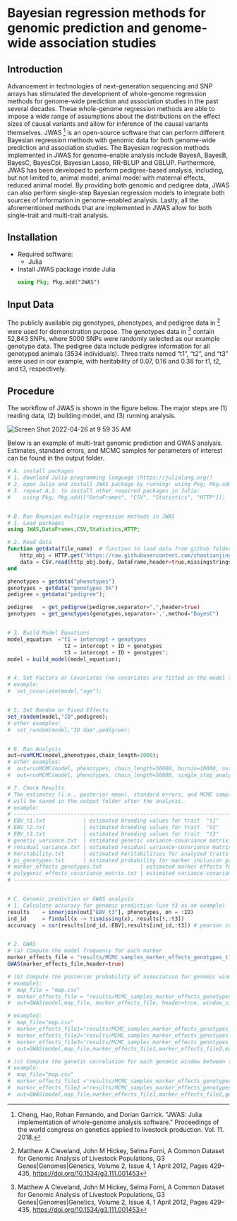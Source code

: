 # Bayesian regression methods for genomic prediction and genome-wide association studies


## Introduction

Advancement in technologies of next-generation sequencing and SNP arrays has stimulated the development of whole-genome regression methods for genome-wide prediction and association studies in the past several decades. These whole-genome regression methods are able to impose a wide range of assumptions about the distributions on the effect sizes of causal variants and allow for inference of the causal variants themselves. JWAS [^fn2] is an open-source software that can perform different Bayesian regression methods with genomic data for both genome-wide prediction and association studies. The Bayesian regression methods implemented in JWAS for genome-enable analysis include BayesA, BayesB, BayesC, BayesCpi, Bayesian Lasso, RR-BLUP and GBLUP. Furthermore, JWAS has been developed to perform pedigree-based analysis, including, but not limited to, animal model, animal model with maternal effects, reduced animal model. By providing both genomic and pedigree data, JWAS can also perform single-step Bayesian regression models to integrate both sources of information in genome-enabled analysis. Lastly, all the aforementioned methods that are implemented in JWAS allow for both single-trait and multi-trait analysis.   


## Installation
* Required software:
    * Julia  
* Install JWAS package inside Julia
    ```julia
    using Pkg; Pkg.add("JWAS")
    ```
## Input Data
The publicly available pig genotypes, phenotypes, and pedigree data in  [^fn1] were used for demonstration purpose. The genotypes data in [^fn1] contain 52,843 SNPs, where 5000 SNPs were randomly selected as our example genotype data. The pedigree data include pedigree information for all genotyped animals (3534 individuals). Three traits named “t1”, “t2”, and “t3” were used in our example, with heritability of 0.07, 0.16 and 0.38 for t1, t2, and t3, respectively.


## Procedure
The workflow of JWAS is shown in the figure below. The major steps are (1) reading data, (2) building model, and (3) running analysis.

![Screen Shot 2022-04-26 at 9 59 35 AM](https://user-images.githubusercontent.com/18593116/165353767-65da93ba-2b24-4b79-82d4-007f34637b8d.png)



Below is an example of multi-trait genomic prediction and GWAS analysis. Estimates, standard errors, and MCMC samples for parameters of interest can be found in the output folder.

```julia 
# A. install packages
# 1. download Julia programming language (https://julialang.org/)
# 2. open Julia and install JWAS package by running: using Pkg; Pkg.add("JWAS");
# 3. repeat A.2. to install other required packages in Julia:
#    using Pkg; Pkg.add(["DataFrames", "CSV", "Statistics", "HTTP"]);


# B. Run Bayesian multiple regression methods in JWAS
# 1. Load packages
using JWAS,DataFrames,CSV,Statistics,HTTP;

# 2. Read data
function getdata(file_name)  # function to load data from github folder
    http_obj = HTTP.get("https://raw.githubusercontent.com/zhaotianjing/bio_protocol/main/data/$file_name.txt")
    data = CSV.read(http_obj.body, DataFrame,header=true,missingstrings=["."])
end

phenotypes = getdata("phenotypes")
genotypes = getdata("genotypes_5k")
pedigree = getdata("pedigree");

pedigree   = get_pedigree(pedigree,separator=",",header=true)
genotypes  = get_genotypes(genotypes,separator=',',method="BayesC")


# 3. Build Model Equations
model_equation  ="t1 = intercept + genotypes
                  t2 = intercept + ID + genotypes
                  t3 = intercept + ID + genotypes";
model = build_model(model_equation);


# 4. Set Factors or Covariates (no covariates are fitted in the model specified in B.3)
# example:
#  set_covariate(model,"age"); 


# 5. Set Random or Fixed Effects
set_random(model,"ID",pedigree);
# other examples:
#  set_random(model,"ID dam",pedigree);


# 6. Run Analysis
out=runMCMC(model,phenotypes,chain_length=1000);
# other examples:
#  out=runMCMC(model, phenotypes, chain_length=50000, burnin=10000, output_samples_frequency= 100); 
#  out=runMCMC(model, phenotypes, chain_length=50000, single_step_analysis=true, pedigree=pedigree); for single-step Bayesian regression analysis

# 7. Check Results
# The estimates (i.e., posterior mean), standard errors, and MCMC samples for parameters of interest 
# will be saved in the output folder after the analysis. 
# example:
# -------------------------------------------------------------------------------------------------
# EBV_t1.txt            | estimated breeding values for trait  "t1" 
# EBV_t2.txt            | estimated breeding values for trait  "t2" 
# EBV_t3.txt            | estimated breeding values for trait  "t3" 
# genetic_variance.txt  | estimated genetic variance-covariance matrix across traits
# residual_variance.txt | estimated residual variance-covariance matrix across traits
# heritability.txt      | estimated heritabilities for analyzed traits
# pi_genotypes.txt      | estimated probability for marker inclusion patterns
# marker_effects_genotypes.txt            | estimated marker effects for analyzed traits
# polygenic_effects_covariance_matrix.txt | estimated variance-covariance matrix for polygenic effects
# --------------------------------------------------------------------------------------------------


# C. Genomic prediction or GWAS analysis
# 1. Calculate accuracy for genomic prediction (use t3 as an example)
results    = innerjoin(out["EBV_t3"], phenotypes, on = :ID)
ind_id     = findall(x -> !ismissing(x), results[!,:t3])
accuruacy  = cor(results[ind_id,:EBV],results[ind_id,:t3]) # pearson correlation between estimated breeding values and observed phentypes


# 2. GWAS
# (a) Compute the model frequency for each marker
marker_effects_file = "results/MCMC_samples_marker_effects_genotypes_t1.txt" # MCMC samples of marker effects for trait t1
GWAS(marker_effects_file,header=true)

# (b) Compute the posterior probability of association for genomic windows based on their explained proportion of total genetic variance
# example1:
#  map_file = "map.csv"
#  marker_effects_file = "results/MCMC_samples_marker_effects_genotypes_t1.txt"
#  out=GWAS(model,map_file, marker_effects_file, header=true, window_size="1 Mb",threshold=0.01)

# example2:
#  map_file="map.csv"
#  marker_effects_file1="results/MCMC_samples_marker_effects_genotypes_t1.txt"
#  marker_effects_file2="results/MCMC_samples_marker_effects_genotypes_t2.txt"
#  marker_effects_file3="results/MCMC_samples_marker_effects_genotypes_t3.txt"
#  out=GWAS(model,map_file,marker_effects_file1,marker_effects_file2,marker_effects_file3,header=true,window_size="1 Mb")

# (c) Compute the genetic correlation for each genomic window between two analyzed traits
# example:
#  map_file="map.csv"
#  marker_effects_file1 ="results/MCMC_samples_marker_effects_genotypes_y1.txt"
#  marker_effects_file2 ="results/MCMC_samples_marker_effects_genotypes_y2.txt"
#  out=GWAS(model,map_file,marker_effects_file1,marker_effects_file2,genetic_correlation=true,header=true,window_size="1 Mb")
```



[^fn1]: Matthew A Cleveland, John M Hickey, Selma Forni, A Common Dataset for Genomic Analysis of Livestock Populations, G3 Genes|Genomes|Genetics, Volume 2, Issue 4, 1 April 2012, Pages 429–435, https://doi.org/10.1534/g3.111.001453
[^fn2]: Cheng, Hao, Rohan Fernando, and Dorian Garrick. "JWAS: Julia implementation of whole-genome analysis software." Proceedings of the world congress on genetics applied to livestock production. Vol. 11. 2018.
